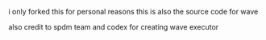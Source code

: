i only forked this for personal reasons this is also the source code for wave

also credit to spdm team and codex for creating wave executor

